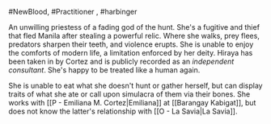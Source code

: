 #NewBlood, #Practitioner , #harbinger

An unwilling priestess of a fading god of the hunt. She's a fugitive and thief that fled Manila after stealing a powerful relic. Where she walks, prey flees, predators sharpen their teeth, and violence erupts. She is unable to enjoy the comforts of modern life, a limitation enforced by her deity. Hiraya has been taken in by Cortez and is publicly recorded as an *independent consultant*. She's happy to be treated like a human again.

She is unable to eat what she doesn't hunt or gather herself, but can display traits of what she ate or call upon simulacra of them via their bones. She works with [[P - Emiliana M. Cortez|Emiliana]] at [[Barangay Kabigat]], but does not know the latter's relationship with [[O - La Savia|La Savia]].